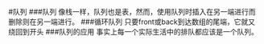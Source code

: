#队列
###队列
像栈一样，队列也是表，然而，使用队列时插入在另一端进行而删除则在另一端进行。
###循环队列
只要front或back到达数组的尾端，它就又绕回到开头
###队列的应用
事实上每一个实际生活中的排队都应该是一个队列。